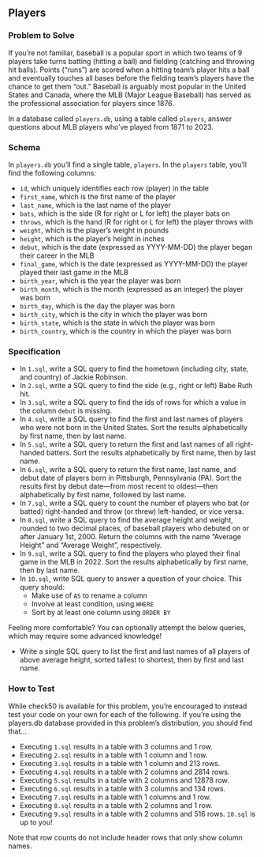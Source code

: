 ## Players
### Problem to Solve
If you’re not familiar, baseball is a popular sport in which two teams of 9 players take turns batting (hitting a ball) and fielding (catching and throwing hit balls). Points (“runs”) are scored when a hitting team’s player hits a ball and eventually touches all bases before the fielding team’s players have the chance to get them “out.” Baseball is arguably most popular in the United States and Canada, where the MLB (Major League Baseball) has served as the professional association for players since 1876.

In a database called `players.db`, using a table called `players`, answer questions about MLB players who’ve played from 1871 to 2023.

### Schema
In `players.db` you’ll find a single table, `players`. In the `players` table, you’ll find the following columns:

- `id`, which uniquely identifies each row (player) in the table
- `first_name`, which is the first name of the player
- `last_name`, which is the last name of the player
- `bats`, which is the side (R for right or L for left) the player bats on
- `throws`, which is the hand (R for right or L for left) the player throws with
- `weight`, which is the player’s weight in pounds
- `height`, which is the player’s height in inches
- `debut`, which is the date (expressed as YYYY-MM-DD) the player began their career in the MLB
- `final_game`, which is the date (expressed as YYYY-MM-DD) the player played their last game in the MLB
- `birth_year`, which is the year the player was born
- `birth_month`, which is the month (expressed as an integer) the player was born
- `birth_day`, which is the day the player was born
- `birth_city`, which is the city in which the player was born
- `birth_state`, which is the state in which the player was born
- `birth_country`, which is the country in which the player was born

### Specification
- In `1.sql`, write a SQL query to find the hometown (including city, state, and country) of Jackie Robinson.
- In `2.sql`, write a SQL query to find the side (e.g., right or left) Babe Ruth hit.
- In `3.sql`, write a SQL query to find the ids of rows for which a value in the column `debut` is missing.
- In `4.sql`, write a SQL query to find the first and last names of players who were not born in the United States. Sort the results alphabetically by first name, then by last name.
- In `5.sql`, write a SQL query to return the first and last names of all right-handed batters. Sort the results alphabetically by first name, then by last name.
- In `6.sql`, write a SQL query to return the first name, last name, and debut date of players born in Pittsburgh, Pennsylvania (PA). Sort the results first by debut date—from most recent to oldest—then alphabetically by first name, followed by last name.
- In `7.sql`, write a SQL query to count the number of players who bat (or batted) right-handed and throw (or threw) left-handed, or vice versa.
- In `8.sql`, write a SQL query to find the average height and weight, rounded to two decimal places, of baseball players who debuted on or after January 1st, 2000. Return the columns with the name “Average Height” and “Average Weight”, respectively.
- In `9.sql`, write a SQL query to find the players who played their final game in the MLB in 2022. Sort the results alphabetically by first name, then by last name.
- In `10.sql`, write SQL query to answer a question of your choice. This query should:
    - Make use of `AS` to rename a column
    - Involve at least condition, using `WHERE`
    - Sort by at least one column using `ORDER BY`

Feeling more comfortable?
You can optionally attempt the below queries, which may require some advanced knowledge!
- Write a single SQL query to list the first and last names of all players of above average height, sorted tallest to shortest, then by first and last name.

### How to Test
While check50 is available for this problem, you’re encouraged to instead test your code on your own for each of the following. If you’re using the players.db database provided in this problem’s distribution, you should find that…

- Executing `1.sql` results in a table with 3 columns and 1 row.
- Executing `2.sql` results in a table with 1 column and 1 row.
- Executing `3.sql` results in a table with 1 column and 213 rows.
- Executing `4.sql` results in a table with 2 columns and 2814 rows.
- Executing `5.sql` results in a table with 2 columns and 12878 row.
- Executing `6.sql` results in a table with 3 columns and 134 rows.
- Executing `7.sql` results in a table with 1 columns and 1 row.
- Executing `8.sql` results in a table with 2 columns and 1 row.
- Executing `9.sql` results in a table with 2 columns and 516 rows.
`10.sql` is up to you!

Note that row counts do not include header rows that only show column names.